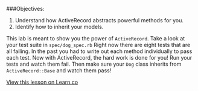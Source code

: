 ###Objectives:
1. Understand how ActiveRecord abstracts powerful methods for you.
2. Identify how to inherit your models.

This lab is meant to show you the power of `ActiveRecord`. Take a look at your test suite in `spec/dog_spec.rb` Right now there are eight tests that are all failing. In the past you had to write out each method individually to pass each test. Now with ActiveRecord, the hard work is done for you! Run your tests and watch them fail. Then make sure your `Dog` class inherits from `ActiveRecord::Base` and watch them pass!

<a href='https://learn.co/lessons/translating-orm-to-ar' data-visibility='hidden'>View this lesson on Learn.co</a>
